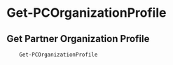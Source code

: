 # Get-PCOrganizationProfile #

## Get Partner Organization Profile ##

```powershell
    Get-PCOrganizationProfile
```
